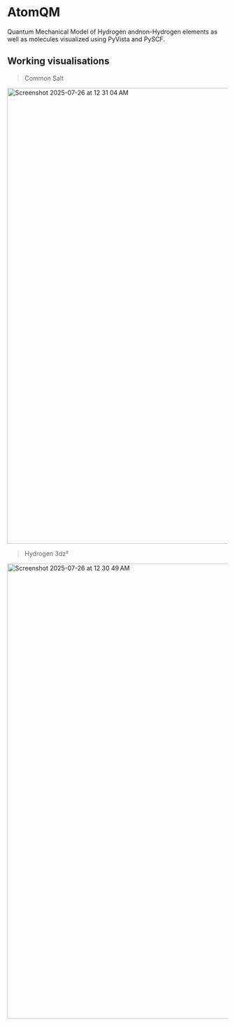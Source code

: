 # AtomQM
Quantum Mechanical Model of Hydrogen andnon-Hydrogen elements as well as molecules visualized using PyVista and PySCF.

## Working visualisations
> Common Salt
<img width="1668" height="1039" alt="Screenshot 2025-07-26 at 12 31 04 AM" src="https://github.com/user-attachments/assets/9b777dd0-124c-4474-82ce-a29d312fb52a" />


> Hydrogen 3dz²
<img width="1662" height="1038" alt="Screenshot 2025-07-26 at 12 30 49 AM" src="https://github.com/user-attachments/assets/7ff5f5bf-53f7-4531-9a1d-98c29adb802d" />
